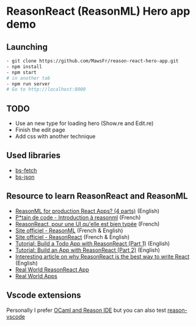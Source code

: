 
# ReasonReact (ReasonML) Hero app demo

## Launching

```bash
- git clone https://github.com/MawsFr/reason-react-hero-app.git
- npm install
- npm start
# in another tab
- npm run server
# Go to http://localhost:8000
```

## TODO
- Use an new type for loading hero (Show.re and Edit.re)
- Finish the edit page
- Add css with another technique

## Used libraries
- [bs-fetch](https://github.com/reasonml-community/bs-fetch) 
- [bs-json](https://github.com/glennsl/bs-json)

## Resource to learn ReasonReact and ReasonML
- [ReasonML for production React Apps? (4 parts)](https://dev.to/seif_ghezala/reasonml-for-production-react-apps-part-1-3nfk) (English)
- [P*tain de code - Introduction à reasonml](https://putaindecode.io/articles/introduction-a-reasonml/) (French)
- [ReasonReact, pour une UI qu'elle est bien typée](https://putaindecode.io/articles/reason-react-pour-une-ui-qu-elle-est-bien-typee/) (French)
- [Site officiel - ReasonML](https://reasonml.github.io/fr/) (French & English)
- [Site officiel - ReasonReact](https://reasonml.github.io/reason-react/fr/) (French & English)
- [Tutorial: Build a Todo App with ReasonReact (Part 1)](https://medium.com/dev-red/reasonreact-future-of-react-db141e15265e) (English)
- [Tutorial: Build an App with ReasonReact (Part 2)](https://medium.com/dev-red/tutorial-build-an-app-with-reasonreact-84f82782ef83) (English)
- [Interesting article on why ReasonReact is the best way to write React](https://www.freecodecamp.org/news/psst-heres-why-reasonreact-is-the-best-way-to-write-react-5088d434d035/) (English)
- [Real World ReasonReact App](https://github.com/jihchi/reason-react-realworld-example-app)
- [Real World Apps](https://github.com/gothinkster/realworld)


## Vscode extensions
Personally I prefer [OCaml and Reason IDE](https://marketplace.visualstudio.com/items?itemName=freebroccolo.reasonml) but you can also test [reason-vscode](https://marketplace.visualstudio.com/items?itemName=jaredly.reason-vscode)